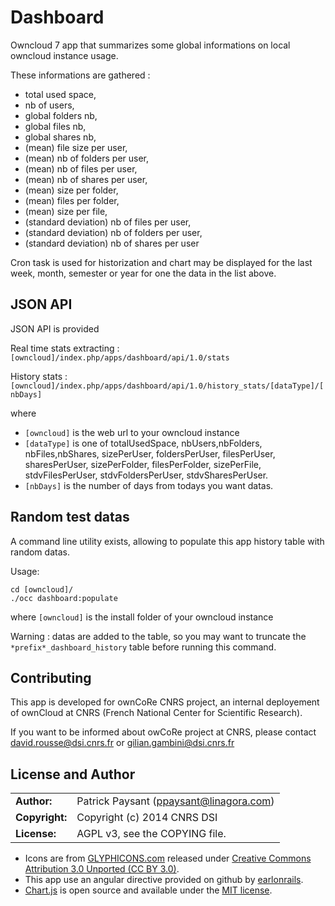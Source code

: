 # Dashboard

Owncloud 7 app that summarizes some global informations on local owncloud instance usage.

These informations are gathered :
* total used space,
* nb of users,
* global folders nb,
* global files nb,
* global shares nb,
* (mean) file size per user,
* (mean) nb of folders per user,
* (mean) nb of files per user,
* (mean) nb of shares per user,
* (mean) size per folder,
* (mean) files per folder,
* (mean) size per file,
* (standard deviation) nb of files per user,
* (standard deviation) nb of folders per user,
* (standard deviation) nb of shares per user

Cron task is used for historization and chart may be displayed for the last week, month, semester or year for one the data in the list above.

## JSON API

JSON API is provided

Real time stats extracting :
`[owncloud]/index.php/apps/dashboard/api/1.0/stats`

History stats :
`[owncloud]/index.php/apps/dashboard/api/1.0/history_stats/[dataType]/[nbDays]`

where
* `[owncloud]` is the web url to your owncloud instance
* `[dataType]` is one of totalUsedSpace, nbUsers,nbFolders, nbFiles,nbShares, sizePerUser, foldersPerUser, filesPerUser, sharesPerUser, sizePerFolder, filesPerFolder, sizePerFile, stdvFilesPerUser, stdvFoldersPerUser, stdvSharesPerUser.
* `[nbDays]` is the number of days from todays you want datas.

## Random test datas

A command line utility exists, allowing to populate this app history table with random datas.

Usage:

```shell
cd [owncloud]/
./occ dashboard:populate
```
where `[owncloud]` is the install folder of your owncloud instance

Warning : datas are added to the table, so you may want to truncate the `*prefix*_dashboard_history` table before running this command.

## Contributing

This app is developed for ownCoRe CNRS project, an internal deployement of ownCloud at CNRS (French National Center for Scientific Research).

If you want to be informed about owCoRe project at CNRS, please contact david.rousse@dsi.cnrs.fr or gilian.gambini@dsi.cnrs.fr

## License and Author

|                      |                                          |
|:---------------------|:-----------------------------------------|
| **Author:**          | Patrick Paysant (<ppaysant@linagora.com>)
| **Copyright:**       | Copyright (c) 2014 CNRS DSI
| **License:**         | AGPL v3, see the COPYING file.

* Icons are from [GLYPHICONS.com](http://glyphicons.com/) released under [Creative Commons Attribution 3.0 Unported (CC BY 3.0)](http://creativecommons.org/licenses/by/3.0/).
* This app use an angular directive provided on github by [earlonrails](http://earlonrails.github.io/angular-chartjs-directive/).
* [Chart.js](http://www.chartjs.org/) is open source and available under the [MIT license](http://opensource.org/licenses/MIT).